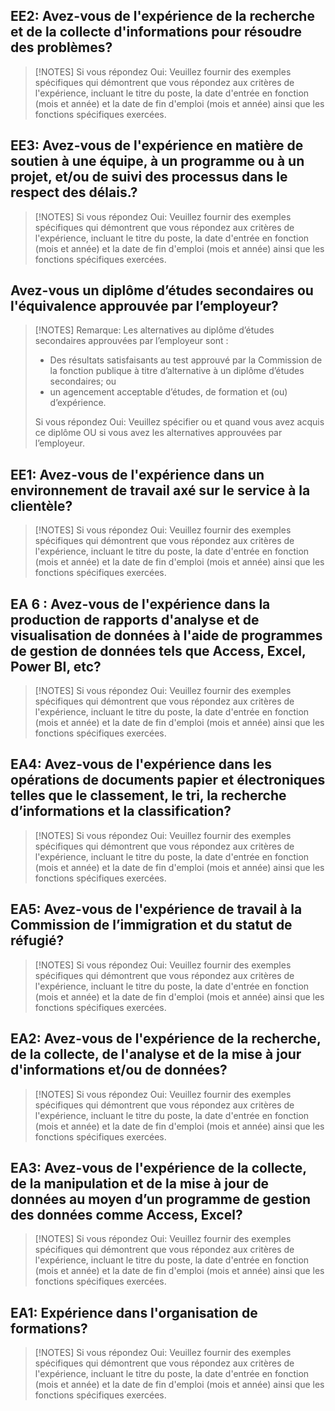 ## EE2: Avez-vous de l'expérience de la recherche et de la collecte d'informations pour résoudre des problèmes?

>[!NOTES]
>Si vous répondez Oui: Veuillez fournir des exemples spécifiques qui démontrent que vous répondez aux critères de l'expérience, incluant le titre du poste, la date d'entrée en fonction (mois et année) et la date de fin d'emploi (mois et année) ainsi que les fonctions spécifiques exercées.  

## EE3: Avez-vous de l'expérience en matière de soutien à une équipe, à un programme ou à un projet, et/ou de suivi des processus dans le respect des délais.?
>[!NOTES]
>Si vous répondez Oui: Veuillez fournir des exemples spécifiques qui démontrent que vous répondez aux critères de l'expérience, incluant le titre du poste, la date d'entrée en fonction (mois et année) et la date de fin d'emploi (mois et année) ainsi que les fonctions spécifiques exercées.  

## Avez-vous un diplôme d’études secondaires ou l'équivalence approuvée par l’employeur?
>[!NOTES]
>Remarque: Les alternatives au diplôme d’études secondaires approuvées par l’employeur sont :  
>- Des résultats satisfaisants au test approuvé par la Commission de la fonction publique à titre d’alternative à un diplôme d’études secondaires; ou  
>- un agencement acceptable d’études, de formation et (ou) d’expérience.
>
>Si vous répondez Oui: Veuillez spécifier ou et quand vous avez acquis ce diplôme OU si vous avez les alternatives approuvées par l’employeur.  

## EE1: Avez-vous de l'expérience dans un environnement de travail axé sur le service à la clientèle?
>[!NOTES]
>Si vous répondez Oui: Veuillez fournir des exemples spécifiques qui démontrent que vous répondez aux critères de l'expérience, incluant le titre du poste, la date d'entrée en fonction (mois et année) et la date de fin d'emploi (mois et année) ainsi que les fonctions spécifiques exercées.  

## EA 6 : Avez-vous de l'expérience dans la production de rapports d'analyse et de visualisation de données à l'aide de programmes de gestion de données tels que Access, Excel, Power BI, etc?
>[!NOTES]
>Si vous répondez Oui: Veuillez fournir des exemples spécifiques qui démontrent que vous répondez aux critères de l'expérience, incluant le titre du poste, la date d'entrée en fonction (mois et année) et la date de fin d'emploi (mois et année) ainsi que les fonctions spécifiques exercées.  

## EA4: Avez-vous de l'expérience dans les opérations de documents papier et électroniques telles que le classement, le tri, la recherche d’informations et la classification?
>[!NOTES]
>Si vous répondez Oui: Veuillez fournir des exemples spécifiques qui démontrent que vous répondez aux critères de l'expérience, incluant le titre du poste, la date d'entrée en fonction (mois et année) et la date de fin d'emploi (mois et année) ainsi que les fonctions spécifiques exercées.  

## EA5: Avez-vous de l'expérience de travail à la Commission de l’immigration et du statut de réfugié?
>[!NOTES]
>Si vous répondez Oui: Veuillez fournir des exemples spécifiques qui démontrent que vous répondez aux critères de l'expérience, incluant le titre du poste, la date d'entrée en fonction (mois et année) et la date de fin d'emploi (mois et année) ainsi que les fonctions spécifiques exercées.  

## EA2: Avez-vous de l'expérience de la recherche, de la collecte, de l'analyse et de la mise à jour d'informations et/ou de données?
>[!NOTES]
>Si vous répondez Oui: Veuillez fournir des exemples spécifiques qui démontrent que vous répondez aux critères de l'expérience, incluant le titre du poste, la date d'entrée en fonction (mois et année) et la date de fin d'emploi (mois et année) ainsi que les fonctions spécifiques exercées.  

## EA3: Avez-vous de l'expérience de la collecte, de la manipulation et de la mise à jour de données au moyen d’un programme de gestion des données comme Access, Excel?
>[!NOTES]
>Si vous répondez Oui: Veuillez fournir des exemples spécifiques qui démontrent que vous répondez aux critères de l'expérience, incluant le titre du poste, la date d'entrée en fonction (mois et année) et la date de fin d'emploi (mois et année) ainsi que les fonctions spécifiques exercées.  

## EA1: Expérience dans l'organisation de formations?
>[!NOTES]
>Si vous répondez Oui: Veuillez fournir des exemples spécifiques qui démontrent que vous répondez aux critères de l'expérience, incluant le titre du poste, la date d'entrée en fonction (mois et année) et la date de fin d'emploi (mois et année) ainsi que les fonctions spécifiques exercées.